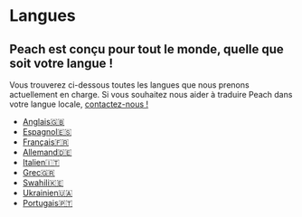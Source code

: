 # Langues
## Peach est conçu pour tout le monde, quelle que soit votre langue !

Vous trouverez ci-dessous toutes les langues que nous prenons actuellement en charge.
Si vous souhaitez nous aider à traduire Peach dans votre langue locale, [contactez-nous !](mailto:hello@peachbitcoin.com)

- [Anglais🇬🇧](/)
- [Espagnol🇪🇸](/es)
- [Français🇫🇷](/fr)
- [Allemand🇩🇪](/de)
- [Italien🇮🇹](/it)
- [Grec🇬🇷](/el)
- [Swahili🇰🇪](/sw)
- [Ukrainien🇺🇦](/uk)
- [Portugais🇵🇹](/pt)

